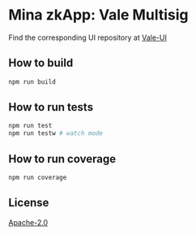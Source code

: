 # Mina zkApp: Vale Multisig

Find the corresponding UI repository at [Vale-UI](https://github.com/rpanic/vale-ui)

## How to build

```sh
npm run build
```

## How to run tests

```sh
npm run test
npm run testw # watch mode
```

## How to run coverage

```sh
npm run coverage
```

## License

[Apache-2.0](LICENSE)

